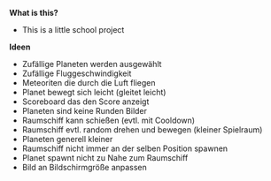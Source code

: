 __What is this?__
- This is a little school project

__Ideen__ 
- Zufällige Planeten werden ausgewählt
- Zufällige Fluggeschwindigkeit
- Meteoriten die durch die Luft fliegen
- Planet bewegt sich leicht (gleitet leicht)
- Scoreboard das den Score anzeigt
- Planeten sind keine Runden Bilder
- Raumschiff kann schießen (evtl. mit Cooldown)
- Raumschiff evtl. random drehen und bewegen (kleiner Spielraum)
- Planeten generell kleiner
- Raumschiff nicht immer an der selben Position spawnen
- Planet spawnt nicht zu Nahe zum Raumschiff
- Bild an Bildschirmgröße anpassen
